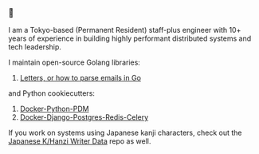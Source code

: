 ### 👋

I am a Tokyo-based (Permanent Resident) staff-plus engineer with 10+ years of experience in building highly performant distributed systems and tech leadership.

I maintain open-source Golang libraries:

1. [Letters, or how to parse emails in Go](https://github.com/mnako/letters)

and Python cookiecutters:

1. [Docker-Python-PDM](https://github.com/mnako/cookiecutter-docker-python-pdm)
2. [Docker-Django-Postgres-Redis-Celery](https://github.com/mnako/cookiecutter-django-postgres-redis-celery)

If you work on systems using Japanese kanji characters, check out the [Japanese K/Hanzi Writer Data](https://github.com/mnako/hanzi-writer-data-ja) repo  as well.

<!--
**mnako/mnako** is a ✨ _special_ ✨ repository because its `README.md` (this file) appears on your GitHub profile.

Here are some ideas to get you started:

- 🔭 I’m currently working on ...
- 🌱 I’m currently learning ...
- 👯 I’m looking to collaborate on ...
- 🤔 I’m looking for help with ...
- 💬 Ask me about ...
- 📫 How to reach me: ...
- 😄 Pronouns: ...
- ⚡ Fun fact: ...
-->
